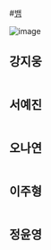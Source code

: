 #[뱀](https://www.acmicpc.net/problem/3190)

![image](https://user-images.githubusercontent.com/50551349/161777969-ab0c2bf7-9bca-4758-9ff5-ec886f947e49.png)


## 강지웅
```java

```
## 서예진
```jav

```

## 오나연
```java

```

## 이주형
```java
```

## 정윤영
```java

```
